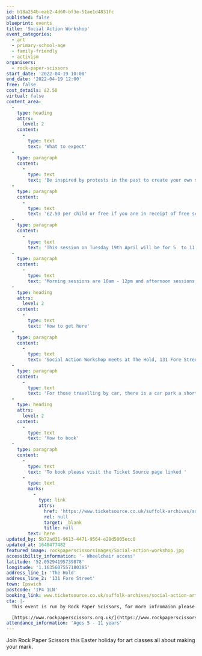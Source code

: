 ```yaml
---
id: b18a254b-eab2-4d60-bf3e-51ae1d4831fc
published: false
blueprint: events
title: 'Social Action Workshop'
event_categories:
  - art
  - primary-school-age
  - family-friendly
  - activism
organisers:
  - rock-paper-scissors
start_date: '2022-04-19 10:00'
end_date: '2022-04-19 12:00'
free: false
cost_details: £2.50
virtual: false
content_area:
  -
    type: heading
    attrs:
      level: 2
    content:
      -
        type: text
        text: 'What to expect'
  -
    type: paragraph
    content:
      -
        type: text
        text: 'Be inspired by protests in the past to create your own slogans and posters in support of a cause that is close to your heart. Be it saving the planet, healthy eating or making homes for hedgehogs, express your passion through art. '
  -
    type: paragraph
    content:
      -
        type: text
        text: '£2.50 per child or free if you are in receipt of free school meals, with lunch provided.'
  -
    type: paragraph
    content:
      -
        type: text
        text: 'This session on Tuesday 19th April will be for 5  to 11 year olds, there will be another session for 11 to 18 year olds on Thursday 21st April. '
  -
    type: paragraph
    content:
      -
        type: text
        text: 'Morning sessions are 10am - 12pm and afternoon sessions 1:30pm - 4pm.'
  -
    type: heading
    attrs:
      level: 2
    content:
      -
        type: text
        text: 'How to get here'
  -
    type: paragraph
    content:
      -
        type: text
        text: 'Social Action Workshop meets at The Hold, 131 Fore Street, Ipswich.'
  -
    type: paragraph
    content:
      -
        type: text
        text: 'For those travelling by car, there is a car park a short walk from the venue next to the student halls. Bus routes are also available nearby. '
  -
    type: heading
    attrs:
      level: 2
    content:
      -
        type: text
        text: 'How to book'
  -
    type: paragraph
    content:
      -
        type: text
        text: 'To book please visit the Ticket Source page linked '
      -
        type: text
        marks:
          -
            type: link
            attrs:
              href: 'https://www.ticketsource.co.uk/suffolk-archives/social-action-arts-with-rock-paper-scissors/e-zrevvm'
              rel: null
              target: _blank
              title: null
        text: here
updated_by: 5b72ad31-9613-4471-9564-e28d5005ecc0
updated_at: 1648477482
featured_image: rockpaperscissorsimages/Social-action-workshop.jpg
accessibility_information: '- Wheelchair access'
latitude: '52.05294195739878'
longitude: '1.1635607557180385'
address_line_1: 'The Hold'
address_line_2: '131 Fore Street'
town: Ipswich
postcode: 'IP4 1LN'
booking_link: www.ticketsource.co.uk/suffolk-archives/social-action-arts-with-rock-paper-scissors/e-zrevvm
cta: |-
  This event is run by Rock Paper Scissors, for more infromaion please visit: 

  [https://www.rockpaperscissors.org.uk/](https://www.rockpaperscissors.org.uk/)
attendance_information: 'Ages 5 - 11 years'
---
```

Join Rock Paper Scissors this Easter holiday for art classes all about making your mark.